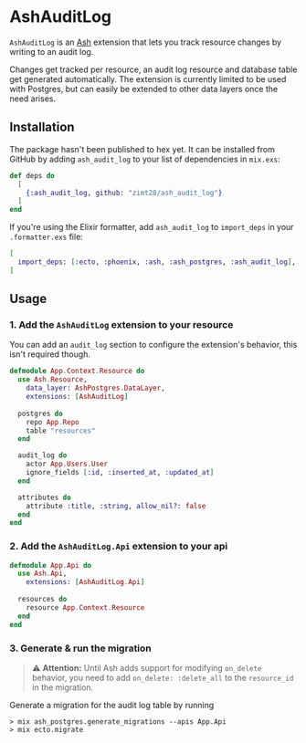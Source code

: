 # AshAuditLog

`AshAuditLog` is an [Ash](https://github.com/ash-project/ash) extension that lets you track resource changes by writing to an audit log.

Changes get tracked per resource, an audit log resource and database table get generated automatically. The extension is currently limited to be used with Postgres, but can easily be extended to other data layers once the need arises.

## Installation

The package hasn't been published to hex yet. It can be installed from GitHub by adding `ash_audit_log` to your list of dependencies in `mix.exs`:

```elixir
def deps do
  [
    {:ash_audit_log, github: "zimt28/ash_audit_log"}
  ]
end
```

If you're using the Elixir formatter, add `ash_audit_log` to `import_deps` in your `.formatter.exs` file:

```elixir
[
  import_deps: [:ecto, :phoenix, :ash, :ash_postgres, :ash_audit_log],
]
```

## Usage


### 1. Add the `AshAuditLog` extension to your resource

You can add an `audit_log` section to configure the extension's behavior, this isn't required though.

```elixir
defmodule App.Context.Resource do
  use Ash.Resource,
    data_layer: AshPostgres.DataLayer,
    extensions: [AshAuditLog]
  
  postgres do
    repo App.Repo
    table "resources"
  end

  audit_log do
    actor App.Users.User
    ignore_fields [:id, :inserted_at, :updated_at]
  end

  attributes do
    attribute :title, :string, allow_nil?: false
  end
end
```

### 2. Add the `AshAuditLog.Api` extension to your api

```elixir
defmodule App.Api do
  use Ash.Api,
    extensions: [AshAuditLog.Api]
  
  resources do
    resource App.Context.Resource
  end
end
```

### 3. Generate & run the migration

> ⚠️ **Attention:** Until Ash adds support for modifying `on_delete` behavior, you need to add `on_delete: :delete_all` to the `resource_id` in the migration.

Generate a migration for the audit log table by running

```
> mix ash_postgres.generate_migrations --apis App.Api
> mix ecto.migrate
```
